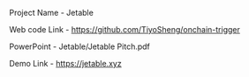 Project Name - Jetable

Web code Link - https://github.com/TiyoSheng/onchain-trigger

PowerPoint - Jetable/Jetable Pitch.pdf

Demo Link - https://jetable.xyz